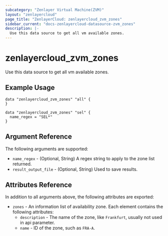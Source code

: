 ```yaml
---
subcategory: "Zenlayer Virtual Machine(ZVM)"
layout: "zenlayercloud"
page_title: "ZenlayerCloud: zenlayercloud_zvm_zones"
sidebar_current: "docs-zenlayercloud-datasource-zvm_zones"
description: |-
  Use this data source to get all vm available zones.
---
```


# zenlayercloud_zvm_zones

Use this data source to get all vm available zones.

## Example Usage

```hcl
data "zenlayercloud_zvm_zones" "all" {
}

data "zenlayercloud_zvm_zones" "sel" {
  name_regex = "SEL*"
}
```

## Argument Reference

The following arguments are supported:

* `name_regex` - (Optional, String) A regex string to apply to the zone list returned.
* `result_output_file` - (Optional, String) Used to save results.

## Attributes Reference

In addition to all arguments above, the following attributes are exported:

* `zones` - An information list of availability zone. Each element contains the following attributes:
   * `description` - The name of the zone, like `Frankfurt`, usually not used in api parameter.
   * `name` - ID of the zone, such as `FRA-A`.



